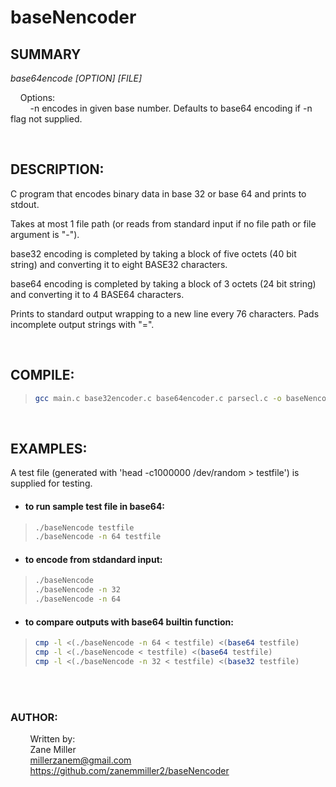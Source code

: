 # baseNencoder

## SUMMARY

_base64encode [OPTION] [FILE]_

&nbsp;&nbsp;&nbsp;&nbsp;Options:  
&nbsp;&nbsp;&nbsp;&nbsp;&nbsp;&nbsp;&nbsp;&nbsp;-n encodes in given base number. Defaults to base64 encoding if -n flag not supplied.

<br/>

## DESCRIPTION:

C program that encodes binary data in base 32 or base 64 and prints to stdout.

Takes at most 1 file path (or reads from standard input if no file path or file argument is "-").

base32 encoding is completed by taking a block of five octets (40 bit string) and converting it to eight BASE32 characters.

base64 encoding is completed by taking a block of 3 octets (24 bit string) and converting it to 4 BASE64 characters.

Prints to standard output wrapping to a new line every 76 characters. Pads incomplete output strings with "=".

<br/>

## COMPILE:

> ```bash
> gcc main.c base32encoder.c base64encoder.c parsecl.c -o baseNencode
> ```

<br/>

## EXAMPLES:

A test file (generated with 'head -c1000000 /dev/random > testfile') is supplied for testing.

- #### to run sample test file in base64:

> ```bash
> ./baseNencode testfile
> ./baseNencode -n 64 testfile
> ```

- #### to encode from stdandard input:

> ```bash
> ./baseNencode
> ./baseNencode -n 32
> ./baseNencode -n 64
> ```

- #### to compare outputs with base64 builtin function:

> ```bash
> cmp -l <(./baseNencode -n 64 < testfile) <(base64 testfile)
> cmp -l <(./baseNencode < testfile) <(base64 testfile)
> cmp -l <(./baseNencode -n 32 < testfile) <(base32 testfile)
> ```

<br/>
<br/>

### AUTHOR:

&nbsp;&nbsp;&nbsp;&nbsp;&nbsp;&nbsp;&nbsp;&nbsp;Written by:  
&nbsp;&nbsp;&nbsp;&nbsp;&nbsp;&nbsp;&nbsp;&nbsp;Zane Miller  
&nbsp;&nbsp;&nbsp;&nbsp;&nbsp;&nbsp;&nbsp;&nbsp;<millerzanem@gmail.com>  
&nbsp;&nbsp;&nbsp;&nbsp;&nbsp;&nbsp;&nbsp;&nbsp;<https://github.com/zanemmiller2/baseNencoder>
